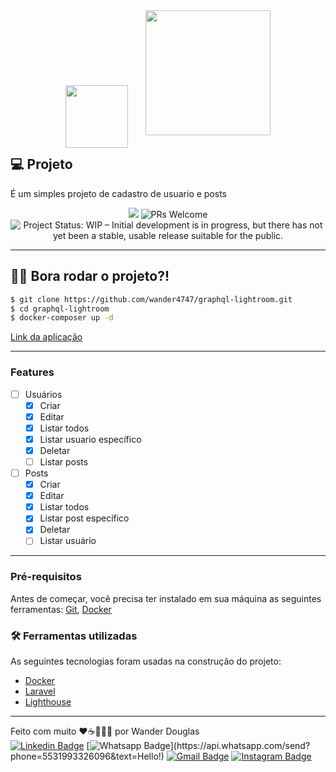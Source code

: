 <div align="center">
    <img src="https://lighthouse-php.com/logo.svg" width="100" style="position:relative;top:20px;margin-right:25px"/>
    <img src="https://laravel.com/img/logotype.min.svg" width="200"/>
</div>

## 💻 Projeto

É um simples projeto de cadastro de usuario e posts 
<div align="center">
    <img src="https://img.shields.io/badge/PHP-8.2-brightgreen" />
    <img src="https://img.shields.io/badge/contribuition-welcome-brightgreen.svg" alt="PRs Welcome">
    <img src="https://www.repostatus.org/badges/latest/wip.svg" alt="Project Status: WIP – Initial development is in progress, but there has not yet been a stable, usable release suitable for the public." />
</div>

-- --

## 🧑‍💻 Bora rodar o projeto?!

```sh
$ git clone https://github.com/wander4747/graphql-lightroom.git
$ cd graphql-lightroom
$ docker-composer up -d 
```

[Link da aplicação]

---

### Features

- [ ] Usuários
    - [X] Criar
    - [X] Editar
    - [X] Listar todos
    - [X] Listar usuario específico
    - [X] Deletar
    - [ ] Listar posts

- [ ] Posts
    - [X] Criar
    - [X] Editar
    - [X] Listar todos
    - [X] Listar post específico
    - [X] Deletar
    - [ ] Listar usuário

---

### Pré-requisitos

Antes de começar, você precisa ter instalado em sua máquina as seguintes ferramentas:
[Git](https://git-scm.com), [Docker](https://www.docker.com/)


### 🛠️ Ferramentas utilizadas

As seguintes tecnologias foram usadas na construção do projeto:

- [Docker](https://www.docker.com/)
- [Laravel](https://laravel.com/)
- [Lighthouse](https://lighthouse-php.com/)

---

Feito com muito ❤️☕👨🏻‍💻  por Wander Douglas  
[![Linkedin Badge](https://img.shields.io/badge/-LinkedIn-blue?style=flat-square&logo=Linkedin&logoColor=white&link=https://www.linkedin.com/in/wander-douglas/)](https://www.linkedin.com/in/wander-douglas/)
[![Whatsapp Badge](https://img.shields.io/badge/-Whatsapp-4CA143?style=flat-square&labelColor=4CA143&logo=whatsapp&logoColor=white&link=https://api.whatsapp.com/send?phone=5531993326096&text=Hello!)](https://api.whatsapp.com/send?phone=5531993326096&text=Hello!)
[![Gmail Badge](https://img.shields.io/badge/-Gmail-c14438?style=flat-square&logo=Gmail&logoColor=white&link=mailto:wander.douglas14@gmail.com)](mailto:wander.douglas14@gmail.com)
[![Instagram Badge](https://img.shields.io/badge/Instagram-E4405F?style=flat-square&logo=Linkedin&logoColor=white&link=https://www.instagram.com/wander4747/)](https://www.instagram.com/wander4747/)


[Link da aplicação]: <http://localhost:1234/graphiql>
